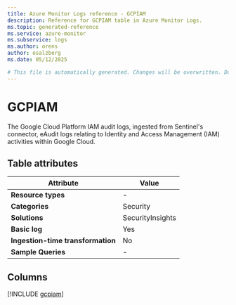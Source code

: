 ```yaml
---
title: Azure Monitor Logs reference - GCPIAM
description: Reference for GCPIAM table in Azure Monitor Logs.
ms.topic: generated-reference
ms.service: azure-monitor
ms.subservice: logs
ms.author: orens
author: osalzberg
ms.date: 05/12/2025

# This file is automatically generated. Changes will be overwritten. Do not change this file directly.
---
```


# GCPIAM

The Google Cloud Platform IAM audit logs, ingested from Sentinel's connector, eAudit logs relating to Identity and Access Management (IAM) activities within Google Cloud.


## Table attributes

|Attribute|Value|
|---|---|
|**Resource types**|-|
|**Categories**|Security|
|**Solutions**| SecurityInsights|
|**Basic log**|Yes|
|**Ingestion-time transformation**|No|
|**Sample Queries**|-|



## Columns
  
[!INCLUDE [gcpiam](~/reusable-content/ce-skilling/azure/includes/azure-monitor/reference/tables/gcpiam-include.md)]

